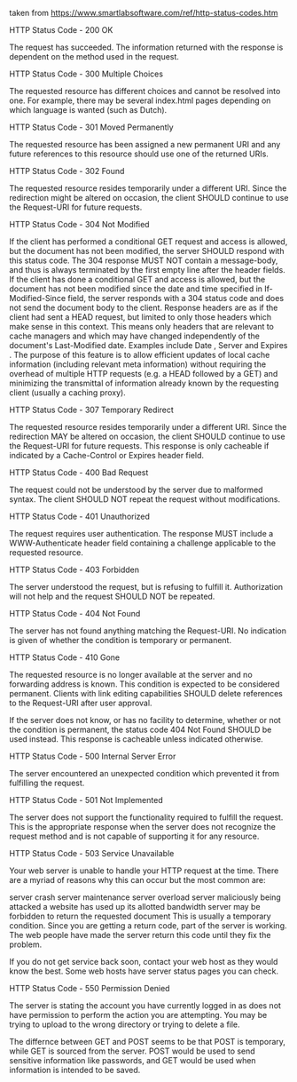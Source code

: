 taken from https://www.smartlabsoftware.com/ref/http-status-codes.htm

HTTP Status Code - 200 OK

The request has succeeded. The information returned with the response is dependent on the method used in the request.


HTTP Status Code - 300 Multiple Choices

The requested resource has different choices and cannot be resolved into one. For example, there may be several index.html pages depending on which language is wanted (such as Dutch).


HTTP Status Code - 301 Moved Permanently

The requested resource has been assigned a new permanent URI and any future references to this resource should use one of the returned URIs.


HTTP Status Code - 302 Found

The requested resource resides temporarily under a different URI. Since the redirection might be altered on occasion, the client SHOULD continue to use the Request-URI for future requests.


HTTP Status Code - 304 Not Modified

If the client has performed a conditional GET request and access is allowed, but the document has not been modified, the server SHOULD respond with this status code. The 304 response MUST NOT contain a message-body, and thus is always terminated by the first empty line after the header fields. If the client has done a conditional GET and access is allowed, but the document has not been modified since the date and time specified in If-Modified-Since field, the server responds with a 304 status code and does not send the document body to the client. Response headers are as if the client had sent a HEAD request, but limited to only those headers which make sense in this context. This means only headers that are relevant to cache managers and which may have changed independently of the document's Last-Modified date. Examples include Date , Server and Expires . The purpose of this feature is to allow efficient updates of local cache information (including relevant meta information) without requiring the overhead of multiple HTTP requests (e.g. a HEAD followed by a GET) and minimizing the transmittal of information already known by the requesting client (usually a caching proxy).


HTTP Status Code - 307 Temporary Redirect

The requested resource resides temporarily under a different URI. Since the redirection MAY be altered on occasion, the client SHOULD continue to use the Request-URI for future requests. This response is only cacheable if indicated by a Cache-Control or Expires header field.


HTTP Status Code - 400 Bad Request

The request could not be understood by the server due to malformed syntax. The client SHOULD NOT repeat the request without modifications.

HTTP Status Code - 401 Unauthorized

The request requires user authentication. The response MUST include a WWW-Authenticate header field containing a challenge applicable to the requested resource.


HTTP Status Code - 403 Forbidden

The server understood the request, but is refusing to fulfill it. Authorization will not help and the request SHOULD NOT be repeated.


HTTP Status Code - 404 Not Found

The server has not found anything matching the Request-URI. No indication is given of whether the condition is temporary or permanent.


HTTP Status Code - 410 Gone

The requested resource is no longer available at the server and no forwarding address is known. This condition is expected to be considered permanent. Clients with link editing capabilities SHOULD delete references to the Request-URI after user approval.

If the server does not know, or has no facility to determine, whether or not the condition is permanent, the status code 404 Not Found SHOULD be used instead. This response is cacheable unless indicated otherwise.


HTTP Status Code - 500 Internal Server Error

The server encountered an unexpected condition which prevented it from fulfilling the request.


HTTP Status Code - 501 Not Implemented

The server does not support the functionality required to fulfill the request. This is the appropriate response when the server does not recognize the request method and is not capable of supporting it for any resource.


HTTP Status Code - 503 Service Unavailable

Your web server is unable to handle your HTTP request at the time. There are a myriad of reasons why this can occur but the most common are:

server crash
server maintenance
server overload
server maliciously being attacked
a website has used up its allotted bandwidth
server may be forbidden to return the requested document
This is usually a temporary condition. Since you are getting a return code, part of the server is working. The web people have made the server return this code until they fix the problem.

If you do not get service back soon, contact your web host as they would know the best. Some web hosts have server status pages you can check.

HTTP Status Code - 550 Permission Denied

The server is stating the account you have currently logged in as does not have permission to perform the action you are attempting. You may be trying to upload to the wrong directory or trying to delete a file.


The differnce between GET and POST seems to be that POST is temporary, while GET is sourced from the server. POST would be used to send sensitive information like passwords, and GET would be used when information is intended to be saved.